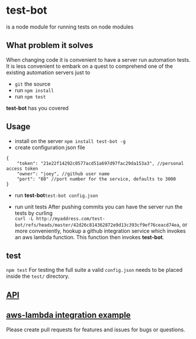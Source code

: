 # test-bot  
is a node module for running tests on node modules 

## What problem it solves

When changing code it is convenient to have a server run automation tests. It is less convenient to embark on a quest to comprehend one of the existing automation servers just to 
* `git` the source
* run `npm install`  
* run `npm test`  

**test-bot** has you covered 


## Usage
* install on the server
`npm install test-bot -g`  
* create configuration json file
```
{
	"token": "21e22f14292c0577acd51a697d97fac29da153a3", //personal access token
	"owner": "joey", //github user name
	"port": "80" //port number for the service, defaults to 3000
}
```  
* run **test-bot**`test-bot config.json`

* run unit tests
 After pushing commits you can have the server run the tests by curling  
`curl -L http://myaddress.com/test-bot/refs/heads/master/42d26c814362872e9d13c393cf9ef76ceacd74ea`, or more conveniently, hookup a github integration service which invokes an aws lambda function. This function then invokes **test-bot**. 


## test 
`npm test` For testing the full suite a valid `config.json` needs to be placed inside the `test/` directory.

## [API](./API.md)

## [aws-lambda integration example](https://gist.github.com/mucbuc/3fabfb103ef96cbf468d06e0b2e227b1)

Please create pull requests for features and issues for bugs or questions. 
